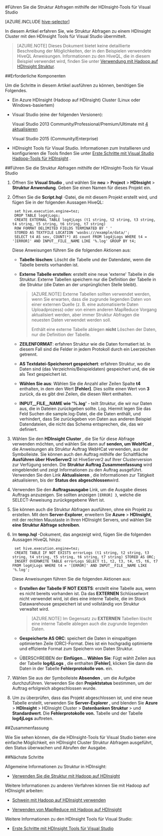 <properties
   pageTitle="Abfrage mit Hadoop-Tools für Visual Studio Struktur | Microsoft Azure"
   description="Informationen Sie zur Verwendung von Struktur mit Hadoop in HDInsight mithilfe von Tools für Visual Studio Hadoop."
   services="hdinsight"
   documentationCenter=""
   authors="Blackmist"
   manager="jhubbard"
   editor="cgronlun"
    tags="azure-portal"/>

<tags
   ms.service="hdinsight"
   ms.devlang="na"
   ms.topic="article"
   ms.tgt_pltfrm="na"
   ms.workload="big-data"
   ms.date="09/06/2016"
   ms.author="larryfr"/>

#<a name="run-hive-queries-using-the-hdinsight-tools-for-visual-studio"></a>Führen Sie die Struktur Abfragen mithilfe der HDInsight-Tools für Visual Studio

[AZURE.INCLUDE [hive-selector](../../includes/hdinsight-selector-use-hive.md)]

In diesem Artikel erfahren Sie, wie Struktur Abfragen zu einem HDInsight Cluster mit den HDInsight Tools für Visual Studio übermittelt.

> [AZURE.NOTE] Dieses Dokument bietet keine detaillierte Beschreibung der Möglichkeiten, der in den Beispielen verwendete HiveQL Anweisungen. Informationen zu den HiveQL, die in diesem Beispiel verwendet wird, finden Sie unter [Verwendung mit Hadoop auf HDInsight Struktur](hdinsight-use-hive.md).

##<a name="a-idprereqaprerequisites"></a><a id="prereq"></a>Erforderliche Komponenten

Um die Schritte in diesem Artikel ausführen zu können, benötigen Sie Folgendes.

* Ein Azure HDInsight (Hadoop auf HDInsight) Cluster (Linux oder Windows-basiertem)

* Visual Studio (eine der folgenden Versionen):

    Visual Studio 2013 Community/Professional/Premium/Ultimate mit [4 aktualisieren](https://www.microsoft.com/download/details.aspx?id=44921)

    Visual Studio 2015 (Community/Enterprise)

- HDInsight Tools für Visual Studio. Informationen zum Installieren und konfigurieren die Tools finden Sie unter [Erste Schritte mit Visual Studio Hadoop-Tools für HDInsight](hdinsight-hadoop-visual-studio-tools-get-started.md) .

##<a name="a-idruna-run-hive-queries-using-the-hdinsight-tools-for-visual-studio"></a><a id="run"></a>Führen Sie die Struktur Abfragen mithilfe der HDInsight-Tools für Visual Studio

1. Öffnen Sie **Visual Studio** , und wählen Sie **neu** > **Project** > **HDInsight** > **Struktur Anwendung**. Geben Sie einen Namen für dieses Projekt ein.

2. Öffnen Sie die **Script.hql** -Datei, die mit diesem Projekt erstellt wird, und fügen Sie in der folgenden Aussagen HiveQL:

        set hive.execution.engine=tez;
        DROP TABLE log4jLogs;
        CREATE EXTERNAL TABLE log4jLogs (t1 string, t2 string, t3 string, t4 string, t5 string, t6 string, t7 string)
        ROW FORMAT DELIMITED FIELDS TERMINATED BY ' '
        STORED AS TEXTFILE LOCATION 'wasbs:///example/data/';
        SELECT t4 AS sev, COUNT(*) AS count FROM log4jLogs WHERE t4 = '[ERROR]' AND INPUT__FILE__NAME LIKE '%.log' GROUP BY t4;

    Diese Anweisungen führen Sie die folgenden Aktionen aus:

    * **Tabelle löschen**: Löscht die Tabelle und der Datendatei, wenn die Tabelle bereits vorhanden ist.
    * **Externe Tabelle erstellen**: erstellt eine neue 'externe' Tabelle in die Struktur. Externe Tabellen speichern nur die Definition der Tabelle in die Struktur (die Daten an der ursprünglichen Stelle bleibt).

        > [AZURE.NOTE] Externe Tabellen sollten verwendet werden, wenn Sie erwarten, dass die zugrunde liegenden Daten von einer externen Quelle (z. B. eine automatisierte Daten Uploadprozess) oder von einem anderen MapReduce Vorgang aktualisiert werden, aber immer Struktur Abfragen die neuesten Daten verwendet werden soll.
        >
        > Enthält eine externe Tabelle ablegen **nicht** Löschen der Daten, nur die Definition der Tabelle.

    * **ZEILENFORMAT**: erfahren Struktur wie die Daten formatiert ist. In diesem Fall sind die Felder in jedem Protokoll durch ein Leerzeichen getrennt.
    * **AS Textdatei-Speicherort gespeichert**: erfahren Struktur, wo die Daten sind (das Verzeichnis/Beispieldaten) gespeichert und, die sie als Text gespeichert ist.
    * **Wählen Sie aus**: Wählen Sie die Anzahl aller Zeilen Spalte **t4** enthalten, in dem den Wert **[Fehler]**. Dies sollte einen Wert von **3** zurück, da es gibt drei Zeilen, die diesen Wert enthalten.
    * **INPUT__FILE__NAME wie '%.log'** - teilt Struktur, die wir nur Daten aus, die in Dateien zurückgeben sollte. Log. Hiermit legen Sie das Feld Suchen die sample.log-Datei, die die Daten enthält, und verhindert, dass Sie zurückgeben von Daten aus anderen Beispiel Datendateien, die nicht das Schema entsprechen, die, das wir definiert.

3. Wählen Sie den **HDInsight Cluster** , die Sie für diese Abfrage verwenden möchten, und wählen Sie dann auf **senden, um WebHCat** , die Anweisungen als Struktur Auftrag WebHCat verwenden, aus der Symbolleiste. Sie können auch den Auftrag mithilfe der Schaltfläche __Ausführen über HiveServer2__ ist HiveServer2 auf Ihrer Clusterversion zur Verfügung senden. Die **Struktur Auftrag Zusammenfassung** wird eingeblendet und zeigt Informationen zu den Auftrag ausgeführt. Verwenden Sie den Link **Aktualisieren** , die Informationen zur Tätigkeit aktualisieren, bis der **Status des** **abgeschlossen**wird.

4. Verwenden Sie den **Auftragsausgabe** Link, um die Ausgabe dieses Auftrags anzuzeigen. Sie sollten anzeigen `[ERROR] 3`, welche die SELECT-Anweisung zurückgegebene Wert ist.

5. Sie können auch die Struktur Abfragen ausführen, ohne ein Projekt zu erstellen. Mit dem **Server-Explorer**, erweitern Sie **Azure** > **HDInsight**, mit der rechten Maustaste in Ihren HDInsight Servers, und wählen Sie **eine Struktur Abfrage schreiben**.

6. Im **temp.hql** -Dokument, das angezeigt wird, fügen Sie die folgenden Aussagen HiveQL hinzu:

        set hive.execution.engine=tez;
        CREATE TABLE IF NOT EXISTS errorLogs (t1 string, t2 string, t3 string, t4 string, t5 string, t6 string, t7 string) STORED AS ORC;
        INSERT OVERWRITE TABLE errorLogs SELECT t1, t2, t3, t4, t5, t6, t7 FROM log4jLogs WHERE t4 = '[ERROR]' AND INPUT__FILE__NAME LIKE '%.log';

    Diese Anweisungen führen Sie die folgenden Aktionen aus:

    * **Erstellen der Tabelle IF NOT EXISTS**: erstellt eine Tabelle aus, wenn es nicht bereits vorhanden ist. Da das **EXTERNEN** Schlüsselwort nicht verwendet wird, ist dies eine interne Tabelle, die im Stock Datawarehouse gespeichert ist und vollständig von Struktur verwaltet wird.

        > [AZURE.NOTE] Im Gegensatz zu **EXTERNEN** Tabellen löscht eine interne Tabelle ablegen auch die zugrunde liegenden Daten.

    * **Gespeicherte AS ORC**: speichert die Daten in einspaltigen optimierten Zeile (ORC)-Format. Dies ist ein hochgradig optimierte und effiziente Format zum Speichern von Daten Struktur.
    * ÜBERSCHREIBEN der **Einfügen... Wählen Sie**: Fügt wählt Zeilen aus der Tabelle **log4jLogs** , die enthalten **[Fehler]**, klicken Sie dann die Daten in der Tabelle **Fehlerprotokolle von.** ein.

7. Wählen Sie aus der Symbolleiste **Absenden** , um die Aufgabe durchzuführen. Verwenden Sie den **Projektstatus** bestimmen, um der Auftrag erfolgreich abgeschlossen wurde.

8. Um zu überprüfen, dass das Projekt abgeschlossen ist, und eine neue Tabelle erstellt, verwenden Sie **Server-Explorer** , und blenden Sie **Azure** > **HDInsight** > HDInsight Cluster > **Datenbanken Struktur** > und **Standardwert**. Die **Fehlerprotokolle von.** Tabelle und der Tabelle **log4jLogs** auftreten.

##<a name="a-idsummaryasummary"></a><a id="summary"></a>Zusammenfassung

Wie Sie sehen können, die die HDInsight-Tools für Visual Studio bieten eine einfache Möglichkeit, ein HDInsight Cluster Struktur Abfragen ausgeführt, den Status überwachen und Abrufen der Ausgabe.

##<a name="a-idnextstepsanext-steps"></a><a id="nextsteps"></a>Nächste Schritte

Allgemeine Informationen zu Struktur in HDInsight:

* [Verwenden Sie die Struktur mit Hadoop auf HDInsight](hdinsight-use-hive.md)

Weitere Informationen zu anderen Verfahren können Sie mit Hadoop auf HDInsight arbeiten:

* [Schwein mit Hadoop auf HDInsight verwenden](hdinsight-use-pig.md)

* [Verwenden von MapReduce mit Hadoop auf HDInsight](hdinsight-use-mapreduce.md)

Weitere Informationen zu den HDInsight Tools für Visual Studio:

* [Erste Schritte mit HDInsight Tools für Visual Studio](../HDInsight/hdinsight-hadoop-visual-studio-tools-get-started.md)


[hdinsight-sdk-documentation]: http://msdnstage.redmond.corp.microsoft.com/library/dn479185.aspx

[azure-purchase-options]: http://azure.microsoft.com/pricing/purchase-options/
[azure-member-offers]: http://azure.microsoft.com/pricing/member-offers/
[azure-free-trial]: http://azure.microsoft.com/pricing/free-trial/

[apache-tez]: http://tez.apache.org
[apache-hive]: http://hive.apache.org/
[apache-log4j]: http://en.wikipedia.org/wiki/Log4j
[hive-on-tez-wiki]: https://cwiki.apache.org/confluence/display/Hive/Hive+on+Tez
[import-to-excel]: http://azure.microsoft.com/documentation/articles/hdinsight-connect-excel-power-query/


[hdinsight-use-oozie]: hdinsight-use-oozie.md
[hdinsight-analyze-flight-data]: hdinsight-analyze-flight-delay-data.md



[hdinsight-storage]: hdinsight-hadoop-use-blob-storage.md

[hdinsight-provision]: hdinsight-provision-clusters.md
[hdinsight-submit-jobs]: hdinsight-submit-hadoop-jobs-programmatically.md
[hdinsight-upload-data]: hdinsight-upload-data.md
[hdinsight-get-started]: hdinsight-hadoop-linux-tutorial-get-started.md

[powershell-here-strings]: http://technet.microsoft.com/library/ee692792.aspx

[image-hdi-hive-powershell]: ./media/hdinsight-use-hive/HDI.HIVE.PowerShell.png
[img-hdi-hive-powershell-output]: ./media/hdinsight-use-hive/HDI.Hive.PowerShell.Output.png
[image-hdi-hive-architecture]: ./media/hdinsight-use-hive/HDI.Hive.Architecture.png
